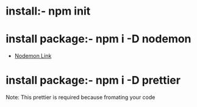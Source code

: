 # install:- npm init

# install package:- npm i -D nodemon 
- [Nodemon Link](https://www.npmjs.com/package/nodemon)

# install package:- npm i -D prettier
Note: This prettier is required because fromating your code 